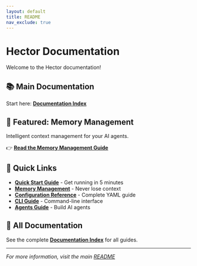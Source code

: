 ```yaml
---
layout: default
title: README
nav_exclude: true
---
```


# Hector Documentation

Welcome to the Hector documentation! 

## 📚 Main Documentation

Start here: **[Documentation Index](index.md)**

## 🧠 Featured: Memory Management

Intelligent context management for your AI agents.

👉 **[Read the Memory Management Guide](MEMORY.md)**

## 🚀 Quick Links

- **[Quick Start Guide](QUICK_START.md)** - Get running in 5 minutes
- **[Memory Management](MEMORY.md)** - Never lose context
- **[Configuration Reference](CONFIGURATION.md)** - Complete YAML guide
- **[CLI Guide](CLI_GUIDE.md)** - Command-line interface
- **[Agents Guide](AGENTS.md)** - Build AI agents

## 📖 All Documentation

See the complete **[Documentation Index](index.md)** for all guides.

---

*For more information, visit the main [README](../README.md)*
